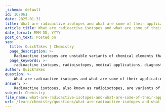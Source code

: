 ```yaml
---
_schema: default
id: 167061
date: 2025-01-31
title: What are radioactive isotopes and what are some of their applications?
article_title: What are radioactive isotopes and what are some of their applications?
date_format: MMM DD, YYYY
post_on_text: Posted on
seo:
  title: QuickTakes | Chemistry
  page_description: >-
    Radioactive isotopes are unstable variants of chemical elements that emit radiation. They have various applications in medicine, industry, scientific research, nuclear power, and environmental studies, improving diagnostic techniques and understanding biological processes.
  page_keywords: >-
    radioactive isotopes, radioisotopes, medical applications, diagnostic imaging, therapeutic uses, industrial applications, thickness gauging, radiography, scientific research, tracing experiments, dating techniques, nuclear power generation, environmental applications
author: QuickTakes
question: >-
    What are radioactive isotopes and what are some of their applications?
answer: >-
    Radioactive isotopes, also known as radioisotopes, are variants of chemical elements that have unstable nuclei due to an excess of neutrons or protons. This instability leads them to emit radiation in the form of alpha, beta, or gamma rays as they seek to reach a more stable state. Each radioactive isotope has a unique half-life, which is the time it takes for half of a sample to decay into a more stable form.\n\n### Applications of Radioactive Isotopes\n\n1. **Medical Applications**:\n   - **Diagnostic Imaging**: Radioactive isotopes are widely used in medical imaging techniques, such as Positron Emission Tomography (PET) scans. For example, radioactive iodine-131 is used to assess thyroid function and diagnose thyroid diseases.\n   - **Therapeutic Uses**: Certain radioisotopes are employed in the treatment of diseases, particularly cancer. For instance, cobalt-60 is used in radiation therapy to target and destroy cancerous cells.\n\n2. **Industrial Applications**:\n   - **Thickness Gauging**: In manufacturing, radioactive isotopes are used to measure the thickness of materials like metal and plastic sheets. The intensity of radiation that passes through the material can indicate its thickness.\n   - **Radiography**: Radioisotopes are utilized in non-destructive testing to inspect welds and structural components for integrity by revealing flaws that are not visible to the naked eye.\n\n3. **Scientific Research**:\n   - **Tracing Experiments**: Radioactive isotopes serve as tracers in biological and chemical research. By incorporating a radioisotope into a compound, scientists can track its movement and interactions within a system, providing insights into metabolic pathways and chemical reactions.\n   - **Dating Techniques**: Isotopes like carbon-14 are used in radiocarbon dating to determine the age of archaeological finds and geological samples.\n\n4. **Nuclear Power Generation**:\n   - Radioactive isotopes, such as uranium-235 and plutonium-239, are critical in nuclear reactors for generating electricity through the process of nuclear fission, where heavy atomic nuclei split to release energy.\n\n5. **Environmental Applications**:\n   - Radioisotopes can be used to study environmental processes, such as tracking the movement of pollutants in ecosystems or understanding sedimentation rates in geological studies.\n\n### Conclusion\n\nRadioactive isotopes play a crucial role in various fields, including medicine, industry, research, and energy production. Their unique properties allow for innovative applications that enhance our understanding of biological processes, improve diagnostic and therapeutic techniques, and contribute to technological advancements. As research continues, the development and application of radioactive isotopes are expected to expand further, providing valuable tools for both scientific inquiry and practical applications.
subject: Chemistry
file_name: what-are-radioactive-isotopes-and-what-are-some-of-their-applications.md
url: /learn/chemistry/questions/what-are-radioactive-isotopes-and-what-are-some-of-their-applications
---
```


&nbsp;